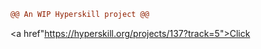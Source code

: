 ```diff
@@ An WIP Hyperskill project @@
```
<a href"https://hyperskill.org/projects/137?track=5">Click</a> 
